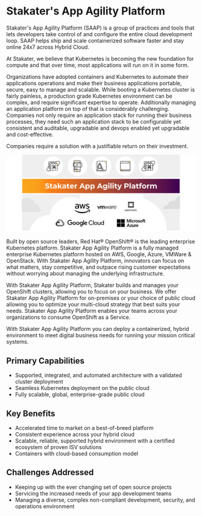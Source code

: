 # Stakater's App Agility Platform

Stakater's App Agility Platform (SAAP) is a group of practices and tools that lets developers take control of and configure the entire cloud development loop. SAAP helps ship and scale containerized software faster and stay online 24x7 across Hybrid Cloud.

At Stakater, we believe that Kubernetes is becoming the new foundation for compute and that over time, most applications will run on it in some form.

Organizations have adopted containers and Kubernetes to automate their applications operations and make their business applications portable, secure, easy to manage and scalable. While booting a Kubernetes cluster is fairly painless, a production grade Kubernetes environment can be complex, and require significant expertise to operate. Additionally managing an application platform on top of that is considerably challenging. Companies not only require an application stack for running their business processes, they need such an application stack to be configurable yet consistent and auditable, upgradable and devops enabled yet upgradable and cost-effective.

Companies require a solution with a justifiable return on their investment.

![Stakater App Agility Platform](./about/images/saap.jpg)

Built by open source leaders, Red Hat® OpenShift® is the leading enterprise Kubernetes platform. Stakater App Agility Platform is a fully managed enterprise Kubernetes platform hosted on AWS, Google, Azure, VMWare & OpenStack. With Stakater App Agility Platform, innovators can focus on what matters, stay competitive, and outpace rising customer expectations without worrying about managing the underlying infrastructure.

With Stakater App Agility Platform, Stakater builds and manages your OpenShift clusters, allowing you to focus on your business. We offer Stakater App Agility Platform for on-premises or your choice of public cloud allowing you to optimize your multi-cloud strategy that best suits your needs. Stakater App Agility Platform enables your teams across your organizations to consume OpenShift as a Service.

With Stakater App Agility Platform you can deploy a containerized, hybrid environment to meet digital business needs for running your mission critical systems.

## Primary Capabilities

* Supported, integrated, and automated architecture with a validated cluster deployment
* Seamless Kubernetes deployment on the public cloud
* Fully scalable, global, enterprise-grade public cloud

## Key Benefits

* Accelerated time to market on a best-of-breed platform
* Consistent experience across your hybrid cloud
* Scalable, reliable, supported hybrid environment with a certified ecosystem of proven ISV solutions
* Containers with cloud-based consumption model

## Challenges Addressed

* Keeping up with the ever changing set of open source projects
* Servicing the increased needs of your app development teams
* Managing a diverse, complex non-compliant development, security, and operations environment
